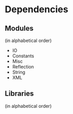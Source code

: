 # Dependencies

## Modules
(in alphabetical order)

* IO
* Constants
* Misc
* Reflection
* String
* XML

## Libraries
(in alphabetical order)
